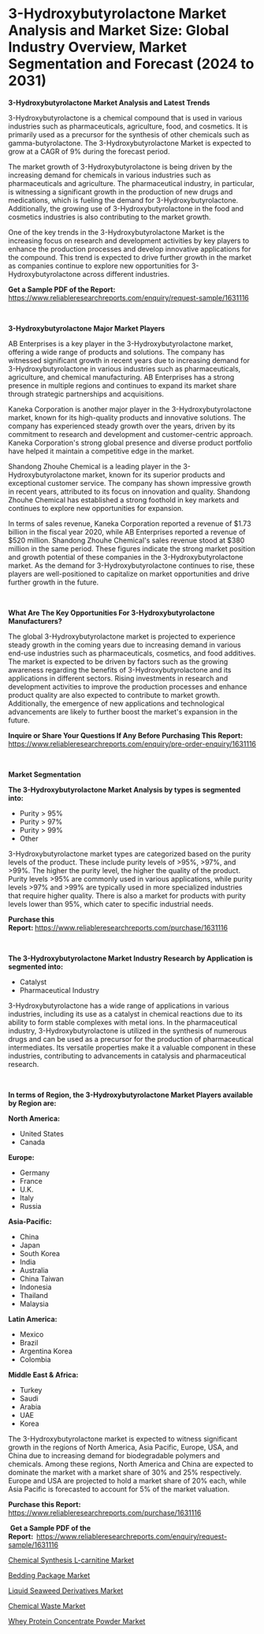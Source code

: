 <p><h1>3-Hydroxybutyrolactone Market Analysis and Market Size: Global Industry Overview, Market Segmentation and Forecast (2024 to 2031)</h1></p><p><strong>3-Hydroxybutyrolactone Market Analysis and Latest Trends</strong></p>
<p><p>3-Hydroxybutyrolactone is a chemical compound that is used in various industries such as pharmaceuticals, agriculture, food, and cosmetics. It is primarily used as a precursor for the synthesis of other chemicals such as gamma-butyrolactone. The 3-Hydroxybutyrolactone Market is expected to grow at a CAGR of 9% during the forecast period.</p><p>The market growth of 3-Hydroxybutyrolactone is being driven by the increasing demand for chemicals in various industries such as pharmaceuticals and agriculture. The pharmaceutical industry, in particular, is witnessing a significant growth in the production of new drugs and medications, which is fueling the demand for 3-Hydroxybutyrolactone. Additionally, the growing use of 3-Hydroxybutyrolactone in the food and cosmetics industries is also contributing to the market growth.</p><p>One of the key trends in the 3-Hydroxybutyrolactone Market is the increasing focus on research and development activities by key players to enhance the production processes and develop innovative applications for the compound. This trend is expected to drive further growth in the market as companies continue to explore new opportunities for 3-Hydroxybutyrolactone across different industries.</p></p>
<p><strong>Get a Sample PDF of the Report:&nbsp;</strong> <a href="https://www.reliableresearchreports.com/enquiry/request-sample/1631116">https://www.reliableresearchreports.com/enquiry/request-sample/1631116</a></p>
<p>&nbsp;</p>
<p><strong>3-Hydroxybutyrolactone Major Market Players</strong></p>
<p><p>AB Enterprises is a key player in the 3-Hydroxybutyrolactone market, offering a wide range of products and solutions. The company has witnessed significant growth in recent years due to increasing demand for 3-Hydroxybutyrolactone in various industries such as pharmaceuticals, agriculture, and chemical manufacturing. AB Enterprises has a strong presence in multiple regions and continues to expand its market share through strategic partnerships and acquisitions.</p><p>Kaneka Corporation is another major player in the 3-Hydroxybutyrolactone market, known for its high-quality products and innovative solutions. The company has experienced steady growth over the years, driven by its commitment to research and development and customer-centric approach. Kaneka Corporation's strong global presence and diverse product portfolio have helped it maintain a competitive edge in the market.</p><p>Shandong Zhouhe Chemical is a leading player in the 3-Hydroxybutyrolactone market, known for its superior products and exceptional customer service. The company has shown impressive growth in recent years, attributed to its focus on innovation and quality. Shandong Zhouhe Chemical has established a strong foothold in key markets and continues to explore new opportunities for expansion.</p><p>In terms of sales revenue, Kaneka Corporation reported a revenue of $1.73 billion in the fiscal year 2020, while AB Enterprises reported a revenue of $520 million. Shandong Zhouhe Chemical's sales revenue stood at $380 million in the same period. These figures indicate the strong market position and growth potential of these companies in the 3-Hydroxybutyrolactone market. As the demand for 3-Hydroxybutyrolactone continues to rise, these players are well-positioned to capitalize on market opportunities and drive further growth in the future.</p></p>
<p>&nbsp;</p>
<p><strong>What Are The Key Opportunities For 3-Hydroxybutyrolactone Manufacturers?</strong></p>
<p><p>The global 3-Hydroxybutyrolactone market is projected to experience steady growth in the coming years due to increasing demand in various end-use industries such as pharmaceuticals, cosmetics, and food additives. The market is expected to be driven by factors such as the growing awareness regarding the benefits of 3-Hydroxybutyrolactone and its applications in different sectors. Rising investments in research and development activities to improve the production processes and enhance product quality are also expected to contribute to market growth. Additionally, the emergence of new applications and technological advancements are likely to further boost the market's expansion in the future.</p></p>
<p><strong>Inquire or Share Your Questions If Any Before Purchasing This Report:</strong> <a href="https://www.reliableresearchreports.com/enquiry/pre-order-enquiry/1631116">https://www.reliableresearchreports.com/enquiry/pre-order-enquiry/1631116</a></p>
<p>&nbsp;</p>
<p><strong>Market Segmentation</strong></p>
<p><strong>The 3-Hydroxybutyrolactone Market Analysis by types is segmented into:</strong></p>
<p><ul><li>Purity > 95%</li><li>Purity > 97%</li><li>Purity > 99%</li><li>Other</li></ul></p>
<p><p>3-Hydroxybutyrolactone market types are categorized based on the purity levels of the product. These include purity levels of >95%, >97%, and >99%. The higher the purity level, the higher the quality of the product. Purity levels >95% are commonly used in various applications, while purity levels >97% and >99% are typically used in more specialized industries that require higher quality. There is also a market for products with purity levels lower than 95%, which cater to specific industrial needs.</p></p>
<p><strong>Purchase this Report:&nbsp;</strong><a href="https://www.reliableresearchreports.com/purchase/1631116">https://www.reliableresearchreports.com/purchase/1631116</a></p>
<p>&nbsp;</p>
<p><strong>The 3-Hydroxybutyrolactone Market Industry Research by Application is segmented into:</strong></p>
<p><ul><li>Catalyst</li><li>Pharmaceutical Industry</li></ul></p>
<p><p>3-Hydroxybutyrolactone has a wide range of applications in various industries, including its use as a catalyst in chemical reactions due to its ability to form stable complexes with metal ions. In the pharmaceutical industry, 3-Hydroxybutyrolactone is utilized in the synthesis of numerous drugs and can be used as a precursor for the production of pharmaceutical intermediates. Its versatile properties make it a valuable component in these industries, contributing to advancements in catalysis and pharmaceutical research.</p></p>
<p>&nbsp;</p>
<p><strong>In terms of Region, the 3-Hydroxybutyrolactone Market Players available by Region are:</strong></p>
<p>
    <p> <strong> North America: </strong>
        <ul>
            <li>United States</li>
            <li>Canada</li>
        </ul>
        </p> 
    <p> <strong> Europe: </strong>
        <ul>
            <li>Germany</li>
            <li>France</li>
            <li>U.K.</li>
            <li>Italy</li>
            <li>Russia</li>
        </ul>
        </p> 
    <p> <strong> Asia-Pacific: </strong>
        <ul>
            <li>China</li>
            <li>Japan</li>
            <li>South Korea</li>
            <li>India</li>
            <li>Australia</li>
            <li>China Taiwan</li>
            <li>Indonesia</li>
            <li>Thailand</li>
            <li>Malaysia</li>
        </ul>
        </p> 
    <p> <strong> Latin America: </strong>
        <ul>
            <li>Mexico</li>
            <li>Brazil</li>
            <li>Argentina Korea</li>
            <li>Colombia</li>
        </ul>
        </p> 
    <p> <strong> Middle East & Africa: </strong>
        <ul>
            <li>Turkey</li>
            <li>Saudi</li>
            <li>Arabia</li>
            <li>UAE</li>
            <li>Korea</li>
        </ul>
    </p>
    </p>
<p><p>The 3-Hydroxybutyrolactone market is expected to witness significant growth in the regions of North America, Asia Pacific, Europe, USA, and China due to increasing demand for biodegradable polymers and chemicals. Among these regions, North America and China are expected to dominate the market with a market share of 30% and 25% respectively. Europe and USA are projected to hold a market share of 20% each, while Asia Pacific is forecasted to account for 5% of the market valuation.</p></p>
<p><strong>Purchase this Report: </strong><a href="https://www.reliableresearchreports.com/purchase/1631116">https://www.reliableresearchreports.com/purchase/1631116</a></p>
<p>&nbsp;<strong>Get a Sample PDF of the Report:&nbsp;&nbsp;</strong><a href="https://www.reliableresearchreports.com/enquiry/request-sample/1631116">https://www.reliableresearchreports.com/enquiry/request-sample/1631116</a></p>
<p><strong></strong></p>
<p><p><a href="https://meowing-canidae-761.notion.site/Chemical-Synthesis-L-carnitine-Market-Growth-Market-Trends-COVID-19-Impact-and-Forecasts-for-peri-3fe8f39f046e4fd4844454a3b7a6e0e0">Chemical Synthesis L-carnitine Market</a></p><p><a href="https://view.publitas.com/reportprime-1/bedding-package-market-offer-valuable-insights-into-market-size-market-share-market-trends-and-projections-spanning-from-2024-to-2031/">Bedding Package Market</a></p><p><a href="https://sudsy-motorcycle-bbc.notion.site/Liquid-Seaweed-Derivatives-Market-Provides-Detailed-Segmentation-of-this-Market-based-on-Type-Appli-c1e355cab8d24d728d95c1ea034f5fa8">Liquid Seaweed Derivatives Market</a></p><p><a href="https://view.publitas.com/reportprime-1/chemical-waste-market-size-global-industry-overview-market-segmentation-and-forecast-2024-to-2031/">Chemical Waste Market</a></p><p><a href="https://military-diascia-e68.notion.site/Global-Whey-Protein-Concentrate-Powder-Market-by-Types-Applications-and-Major-Players-with-Region-765c97fbff034f4b9755efb28e98ccb4">Whey Protein Concentrate Powder Market</a></p></p>